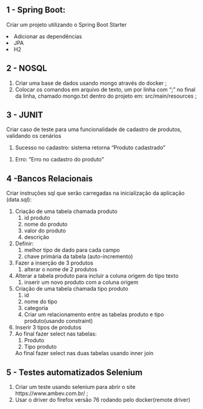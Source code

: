 <h2>1 - Spring Boot: </h2>
<p> Criar um projeto utilizando o Spring Boot Starter
<li>Adicionar as dependências</li>
<li>JPA</li>
<li>H2</li> </p>

<h2>2 - NOSQL </h2>
 <ol><li>Criar uma base de dados usando mongo através do docker ;</li>
<li>Colocar os comandos	 em arquivo de texto, um por linha com “;” no final da linha, chamado mongo.txt dentro do projeto em:
src/main/resources ;</li></ol>

<h2>3 - JUNIT </h2> 
<p>Criar caso de teste para uma funcionalidade de cadastro de produtos, validando os cenários </p>
<ol><li>Sucesso no cadastro: sistema retorna “Produto cadastrado” </li></ol>
<ol><li>Erro: “Erro no cadastro do produto” </li></ol>

<h2>4 -Bancos Relacionais</h2> 


<p>Criar instruções sql que serão carregadas na inicialização da aplicação (data.sql):</p>
<ol>
<li>Criação de uma tabela chamada produto
    <ol>
    <li>id produto</li>
    <li>nome do produto</li>
    <li>valor do produto</li>
   <li> descrição</li></ol>


   <li>Definir: 
<ol>
    <li>
    melhor tipo de dado para cada campo</li>
    <li> chave primária da tabela (auto-incremento)</li></ol></li>

 <li>Fazer a inserção de 3 produtos
        <ol>
            <li>alterar o nome de 2 produtos</li></ol></li>

<li>Alterar a tabela produto para incluir a coluna origem do tipo texto
    <ol>
        <li> inserir um novo produto com a coluna origem</li></ol></li>

<li>Criação de uma tabela chamada tipo produto
    <ol>
        <li> id </li>
            <li>nome do tipo</li>   
                <li>categoria</li>  
                    <li> Criar um relacionamento entre as tabelas produto e tipo produto(usando constraint)
</li></ol></li>


<li>Inserir 3 tipos de produtos</li>

<li>Ao final fazer select nas tabelas:
    <ol>
        <li>Produto</li>    
        <li>Tipo produto</li> </ol>   
</li>
Ao final fazer select nas duas tabelas usando inner join</li></ol>


<h2>5 - Testes automatizados Selenium</h2>
<ol><li> Criar um teste usando selenium para abrir o site https://www.ambev.com.br/ ;</li>
<li>
Usar o driver do firefox versão 76 rodando pelo docker(remote driver)</li></ol>
